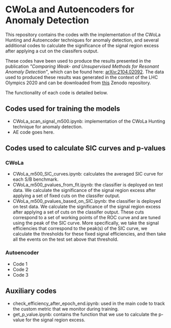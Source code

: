 # CWoLa and Autoencoders for Anomaly Detection

This repository contains the codes with the implementation of the CWoLa Hunting and Autoencoder techniques for anomaly detection, and several additional codes to calculate the significance of the signal region excess after applying a cut on the classifers output.

These codes have been used to produce the results presented in the publication *"Comparing Weak- and Unsupervised Methods for Resonant Anomaly Detection"*, which can be found here: [arXiv:2104.02092](https://arxiv.org/abs/2104.02092). The data used to produced these results was generated in the context of the LHC Olympics 2020 and can be downloaded from [this](https://zenodo.org/record/4536377) Zenodo repository.

The functionality of each code is detailed below.

## Codes used for training the models
* CWoLa_scan_signal_m500.ipynb: implementation of the CWoLa Hunting technique for anomaly detection.
* AE code goes here.

## Codes used to calculate SIC curves and p-values

### CWoLa
* CWoLa_m500_SIC_curves.ipynb: calculates the averaged SIC curve for each S/B benchmark.
* CWoLa_m500_pvalues_from_fit.ipynb: the classifier is deployed on test data. We calculate the significance of the signal region excess after applying a set of fixed cuts on the classifer output.
* CWoLa_m500_pvalues_based_on_SIC.ipynb: the classifier is deployed on test data. We calculate the significance of the signal region excess after applying a set of cuts on the classifer output. These cuts correspond to a set of working points of the ROC curve and are tuned using the peak of the SIC curve. More specifically, we take the signal efficiencies that correspond to the peak(s) of the SIC curve, we calculate the thresholds for these fixed signal efficiencies, and then take all the events on the test set above that threshold.

### Autoencoder
* Code 1
* Code 2
* Code 3

## Auxiliary codes
* check_efficiency_after_epoch_end.ipynb: used in the main code to track the custom metric that we monitor during training.
* get_p_value.ipynb: contains the function that we use to calculate the p-value for the signal region excess.


